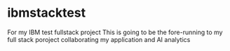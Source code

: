 # ibmstacktest
For my IBM test fullstack project
This is going to be the fore-running to my full stack poroject collaborating my application and AI analytics
